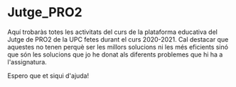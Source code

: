 # Jutge_PRO2

Aquí trobaràs totes les activitats del curs de la plataforma educativa del Jutge de PRO2 de la UPC fetes durant el curs 2020-2021. Cal destacar que aquestes no tenen perquè ser les millors solucions ni les més eficients sinó que són les solucions que jo he donat als diferents problemes que hi ha a l'assignatura.

Espero que et siqui d'ajuda!

